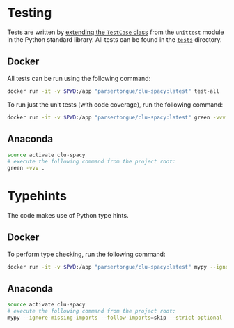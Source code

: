 # Testing

Tests are written by [extending the `TestCase` class](https://docs.python.org/3.7/library/unittest.html#unittest.TestCase) from the `unittest` module in the Python standard library.  All tests can be found in the [`tests`](./tests) directory.

## Docker

All tests can be run using the following command:

```bash
docker run -it -v $PWD:/app "parsertongue/clu-spacy:latest" test-all
```

To run just the unit tests (with code coverage), run the following command:

```bash
docker run -it -v $PWD:/app "parsertongue/clu-spacy:latest" green -vvv --run-coverage
```

## Anaconda

```bash
source activate clu-spacy
# execute the following command from the project root:
green -vvv .
```

# Typehints

The code makes use of Python type hints.

## Docker

To perform type checking, run the following command:

```bash
docker run -it -v $PWD:/app "parsertongue/clu-spacy:latest" mypy --ignore-missing-imports --follow-imports=skip --strict-optional .
```

## Anaconda

```bash
source activate clu-spacy
# execute the following command from the project root:
mypy --ignore-missing-imports --follow-imports=skip --strict-optional .
```
